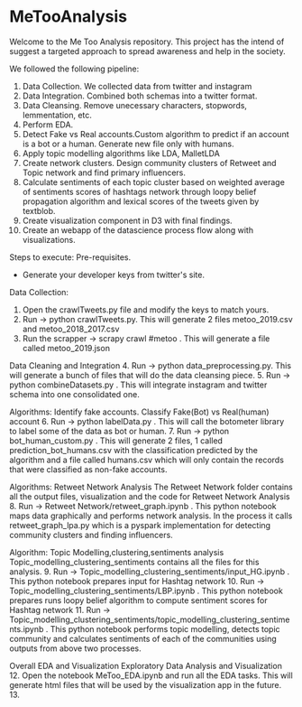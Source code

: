 # MeTooAnalysis

Welcome to the Me Too Analysis repository.
This project has the intend of suggest a targeted approach to spread awareness and help in the society.

We followed the following pipeline:
1. Data Collection. We collected data from twitter and instagram
2. Data Integration. Combined both schemas into a twitter format.
3. Data Cleansing. Remove unecessary characters, stopwords, lemmentation, etc.
4. Perform EDA.
5. Detect Fake vs Real accounts.Custom algorithm to predict if an account is a bot or a human. Generate new file only with humans.
6. Apply topic modelling algorithms like LDA, MalletLDA
7. Create network clusters. Design community clusters of Retweet and Topic network and find primary influencers.
8. Calculate sentiments of each topic cluster based on weighted average of sentiments scores of hashtags network through loopy belief propagation algorithm and lexical scores of the tweets given by textblob.
9. Create visualization component in D3 with final findings.
10. Create an webapp of the datascience process flow along with visualizations.


Steps to execute:
Pre-requisites.
* Generate your developer keys from twitter's site.

Data Collection:
1. Open the crawlTweets.py file and modify the keys to match yours.
2. Run -> python crawlTweets.py. This will generate 2 files metoo_2019.csv and metoo_2018_2017.csv
3. Run the scrapper -> scrapy crawl #metoo . This will generate a file called metoo_2019.json

Data Cleaning and Integration
4. Run -> python data_preprocessing.py. This will generate a bunch of files that will do the data cleansing piece.
5. Run -> python combineDatasets.py . This will integrate instagram and twitter schema into one consolidated one.

Algorithms: Identify fake accounts. Classify Fake(Bot) vs Real(human) account
6. Run -> python labelData.py . This will call the botometer library to label some of the data as bot or human.
7. Run -> python bot_human_custom.py . This will generate 2 files, 1 called prediction_bot_humans.csv with the classification predicted by the algorithm and a file called humans.csv which will only contain the records that were classified as non-fake accounts.

Algorithms: Retweet Network Analysis
The Retweet Network folder contains all the output files, visualization and the code for Retweet Network Analysis
8. Run -> Retweet Network/retweet_graph.ipynb . This python notebook maps data graphically and performs network analysis. In the process it calls retweet_graph_lpa.py which is a pyspark implementation for detecting community clusters and finding influencers.

Algorithm: Topic Modelling,clustering,sentiments analysis
Topic_modelling_clustering_sentiments contains all the files for this analysis.
9. Run -> Topic_modelling_clustering_sentiments/input_HG.ipynb . This python notebook prepares input for Hashtag network
10. Run -> Topic_modelling_clustering_sentiments/LBP.ipynb . This python notebook prepares runs loopy belief algorithm to compute sentiment scores for Hashtag network
11. Run -> Topic_modelling_clustering_sentiments/topic_modelling_clustering_sentiments.ipynb . This python notebook performs topic modelling, detects topic community and calculates sentiments of each of the communities using outputs from above two processes.

Overall EDA and Visualization
Exploratory Data Analysis and Visualization
12. Open the notebook MeToo_EDA.ipynb and run all the EDA tasks. This will generate html files that will be used by the visualization app in the future.
13. 

